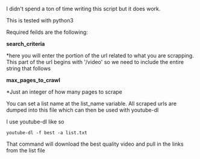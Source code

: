 I didn't spend a ton of time writing this script but it does work.  

This is tested with python3

Required feilds are the following:


**search_criteria**
    
*here you will enter the portion of the url related to what you are scrapping.  This part of the url begins with '/video' so we need to include the entire string that follows
    
**max_pages_to_crawl**
    
*Just an integer of how many pages to scrape
    
    
You can set a list name at the list_name variable.  All scraped urls are dumped into this file which can then be used with youtube-dl

I use youtube-dl like so

    youtube-dl -f best -a list.txt
    
That command will download the best quality video and pull in the links from the list file
